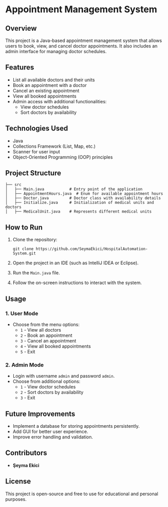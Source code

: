 Appointment Management System
=============================

Overview
--------

This project is a Java-based appointment management system that allows users to book, view, and cancel doctor appointments. It also includes an admin interface for managing doctor schedules.

Features
--------

-   List all available doctors and their units
-   Book an appointment with a doctor
-   Cancel an existing appointment
-   View all booked appointments
-   Admin access with additional functionalities:
    -   View doctor schedules
    -   Sort doctors by availability

Technologies Used
-----------------

-   Java
-   Collections Framework (List, Map, etc.)
-   Scanner for user input
-   Object-Oriented Programming (OOP) principles

Project Structure
-----------------

```
├── src
│   ├── Main.java           # Entry point of the application
│   ├── AppointmentHours.java  # Enum for available appointment hours
│   ├── Doctor.java         # Doctor class with availability details
│   ├── Initialize.java     # Initialization of medical units and doctors
│   ├── MedicalUnit.java    # Represents different medical units

```

How to Run
----------

1.  Clone the repository:

    ```
    git clone https://github.com/SeymaEkici/HospitalAutomation-System.git

    ```

2.  Open the project in an IDE (such as IntelliJ IDEA or Eclipse).
3.  Run the `Main.java` file.
4.  Follow the on-screen instructions to interact with the system.

Usage
-----

### 1\. User Mode

-   Choose from the menu options:
    -   `1` - View all doctors
    -   `2` - Book an appointment
    -   `3` - Cancel an appointment
    -   `4` - View all booked appointments
    -   `5` - Exit

### 2\. Admin Mode

-   Login with username `admin` and password `admin`.
-   Choose from additional options:
    -   `1` - View doctor schedules
    -   `2` - Sort doctors by availability
    -   `3` - Exit

Future Improvements
-------------------

-   Implement a database for storing appointments persistently.
-   Add GUI for better user experience.
-   Improve error handling and validation.

Contributors
------------

-   **Şeyma Ekici**

License
-------

This project is open-source and free to use for educational and personal purposes.
